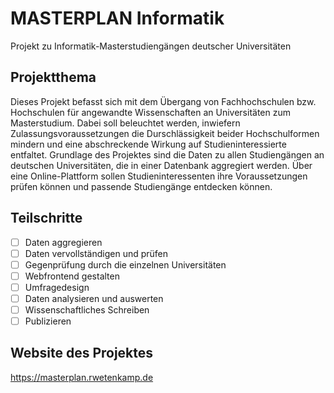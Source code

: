 # MASTERPLAN Informatik
Projekt zu Informatik-Masterstudiengängen deutscher Universitäten
## Projektthema
Dieses Projekt befasst sich mit dem Übergang von Fachhochschulen bzw. Hochschulen für angewandte Wissenschaften an Universitäten zum Masterstudium. Dabei soll beleuchtet werden, inwiefern Zulassungsvoraussetzungen die Durschlässigkeit beider Hochschulformen mindern und eine abschreckende Wirkung auf Studieninteressierte entfaltet.
Grundlage des Projektes sind die Daten zu allen Studiengängen an deutschen Universitäten, die in einer Datenbank aggregiert werden. Über eine Online-Plattform sollen Studieninteressenten ihre Voraussetzungen prüfen können und passende Studiengänge entdecken können.

## Teilschritte
- [ ] Daten aggregieren
- [ ] Daten vervollständigen und prüfen
- [ ] Gegenprüfung durch die einzelnen Universitäten
- [ ] Webfrontend gestalten
- [ ] Umfragedesign
- [ ] Daten analysieren und auswerten
- [ ] Wissenschaftliches Schreiben
- [ ] Publizieren

## Website des Projektes
https://masterplan.rwetenkamp.de
